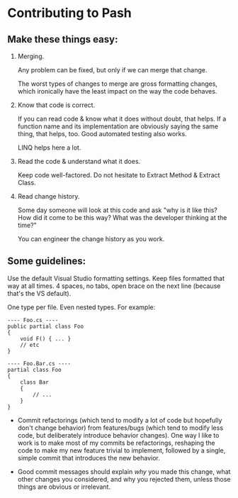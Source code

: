 Contributing to Pash
==============================


Make these things easy:
----

1. Merging.

	Any problem can be fixed, but only if we can merge that change.

	The worst types of changes to merge are gross formatting changes, which ironically have the least impact on the way the code behaves. 

2. Know that code is correct.

	If you can read code & know what it does without doubt, that helps. If a function name and its implementation are obviously saying the same thing, that helps, too. Good automated testing also works. 

	LINQ helps here a lot. 

3. Read the code & understand what it does.

	Keep code well-factored. Do not hesitate to Extract Method & Extract Class.

4. Read change history.

	Some day someone will look at this code and ask "why is it like this? How did it come to be this way? What was the developer thinking at the time?"

	You can engineer the change history as you work.


Some guidelines:
----

Use the default Visual Studio formatting settings. Keep files formatted that way at all times. 4 spaces, no tabs, open brace on the next line (because that's the VS default).

One type per file. Even nested types. For example:

    ---- Foo.cs ----
    public partial class Foo
    {
        void F() { ... }
        // etc
    }

    ---- Foo.Bar.cs ----
    partial class Foo
    {
        class Bar
        {
            // ...
        }
    }

- Commit refactorings (which tend to modify a lot of code but hopefully don't change behavior) from features/bugs (which tend to modify less code, but deliberately introduce behavior changes). One way I like to work is to make most of my commits be refactorings, reshaping the code to make my new feature trivial to implement, followed by a single, simple commit that introduces the new behavior.

- Good commit messages should explain *why* you made this change, what other changes you considered, and why you rejected them, unless those things are obvious or irrelevant.
